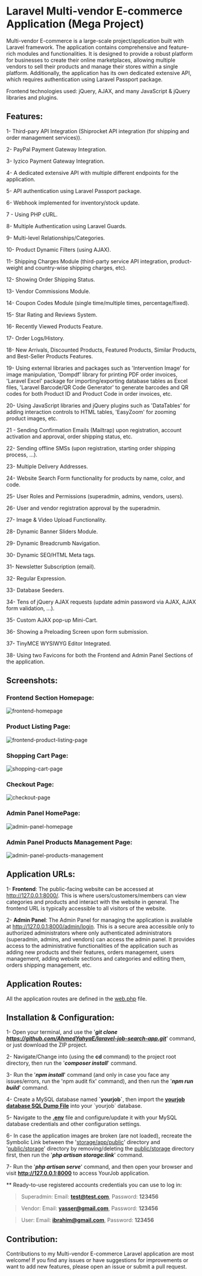 # Laravel Multi-vendor E-commerce Application (Mega Project)
Multi-vendor E-commerce is a large-scale project/application built with Laravel framework. The application contains comprehensive and feature-rich modules and functionalities. It is designed to provide a robust platform for businesses to create their online marketplaces, allowing multiple vendors to sell their products and manage their stores within a single platform. Additionally, the application has its own dedicated extensive API, which requires authentication using Laravel Passport package.

Frontend technologies used: jQuery, AJAX, and many JavaScript & jQuery libraries and plugins.

## Features:
1- Third-pary API Integration (Shiprocket API integration (for shipping and order management services)).

2- PayPal Payment Gateway Integration.

3- Iyzico Payment Gateway Integration.

4- A dedicated extensive API with multiple different endpoints for the application.

5- API authentication using Laravel Passport package.

6- Webhook implemented for inventory/stock update.

7 - Using PHP cURL.

8- Multiple Authentication using Laravel Guards.

9- Multi-level Relationships/Categories.

10- Product Dynamic Filters (using AJAX).

11- Shipping Charges Module (third-party service API integration, product-weight and country-wise shipping charges, etc).

12- Showing Order Shipping Status.

13- Vendor Commissions Module.

14- Coupon Codes Module (single time/multiple times, percentage/fixed).

15- Star Rating and Reviews System.

16- Recently Viewed Products Feature.

17- Order Logs/History.

18- New Arrivals, Discounted Products, Featured Products, Similar Products, and Best-Seller Products Features.

19- Using external libraries and packages such as 'Intervention Image' for image manipulation, 'Dompdf' library for printing PDF order invoices, 'Laravel Excel' package for importing/exporting database tables as Excel files, 'Laravel Barcode/QR Code Generator' to generate barcodes and QR codes for both Product ID and Product Code in order invoices, etc.

20- Using JavaScript libraries and jQuery plugins such as 'DataTables' for adding interaction controls to HTML tables, 'EasyZoom' for zooming product images, etc.

21 - Sending Confirmation Emails (Mailtrap) upon registration, account activation and approval, order shipping status, etc.

22- Sending offline SMSs (upon registration, starting order shipping process, ...).

23- Multiple Delivery Addresses.

24- Website Search Form functionality for products by name, color, and code.

25- User Roles and Permissions (superadmin, admins, vendors, users).

26- User and vendor registration approval by the superadmin.

27- Image & Video Upload Functionality.

28- Dynamic Banner Sliders Module.

29- Dynamic Breadcrumb Navigation.

30- Dynamic SEO/HTML Meta tags.

31- Newsletter Subscription (email).

32- Regular Expression.

33- Database Seeders.

34- Tens of jQuery AJAX requests (update admin password via AJAX, AJAX form validation, ...).

35- Custom AJAX pop-up Mini-Cart.

36- Showing a Preloading Screen upon form submission.

37- TinyMCE WYSIWYG Editor Integrated.

38- Using two Favicons for both the Frontend and Admin Panel Sections of the application.

## Screenshots:
### Frontend Section Homepage:
![frontend-homepage](https://github.com/AhmedYahyaE/laravel-multi-vendor-e-commerce-application/assets/118033266/37646610-8c9f-4ac6-8a75-75e83cc469c7)

### Product Listing Page:
![frontend-product-listing-page](https://github.com/AhmedYahyaE/laravel-multi-vendor-e-commerce-application/assets/118033266/6a68ba25-ebd0-4b93-b687-487e35bf4912)

### Shopping Cart Page:
![shopping-cart-page](https://github.com/AhmedYahyaE/laravel-multi-vendor-e-commerce-application/assets/118033266/64f9cbbf-87d2-4f26-aaf1-5c942d1db85b)

### Checkout Page:
![checkout-page](https://github.com/AhmedYahyaE/laravel-multi-vendor-e-commerce-application/assets/118033266/0e4057a8-dd7e-4db5-944d-8d8754b86c32)

### Admin Panel HomePage:
![admin-panel-homepage](https://github.com/AhmedYahyaE/laravel-multi-vendor-e-commerce-application/assets/118033266/afda126b-2ab2-4ce8-9f42-2bd6eee36bfa)

### Admin Panel Products Management Page:
![admin-panel-products-management](https://github.com/AhmedYahyaE/laravel-multi-vendor-e-commerce-application/assets/118033266/06d8fd5b-6538-4574-b6f4-c3bf4a6a5c32)

## Application URLs:
1- **Frontend**: The public-facing website can be accessed at http://127.0.0.1:8000/. This is where users/customers/members can view categories and products and interact with the website in general. The frontend URL is typically accessible to all visitors of the website.

2- **Admin Panel**: The Admin Panel for managing the application is available at http://127.0.0.1:8000/admin/login. This is a secure area accessible only to authorized administrators where only authenticated administrators (superadmin, admins, and vendors) can access the admin panel. It provides access to the administrative functionalities of the application such as adding new products and their features, orders management, users management, adding website sections and categories and editing them, orders shipping management, etc.

## Application Routes:
All the application routes are defined in the [web.php](/routes/web.php) file.

## Installation & Configuration:

1- Open your terminal, and use the '***git clone https://github.com/AhmedYahyaE/laravel-job-search-app.git***' command, or just download the ZIP project.

2- Navigate/Change into (using the **cd** command) to the project root directory, then run the '***composer install***' command.

3- Run the '***npm install***' command (and only in case you face any issues/errors, run the 'npm audit fix' command), and then run the '***npm run build***' command.

4- Create a MySQL database named **\`yourjob\`**, then import the **[yourjob database SQL Dump File](<Database - yourjob/yourjob database - SQL Dump File - phpMyAdmin Export.sql>)** into your \`yourjob\` database.

5- Navigate to the **[.env](.env)** file and configure/update it with your MySQL database credentials and other configuration settings.

6- In case the application images are broken (are not loaded), recreate the Symbolic Link between the '[storage/app/public](storage/app/public)' directory and '[public/storage](public/storage)' directory by removing/deleting the [public/storage](public/storage) directory first, then run the '***php artisan storage:link***' command.

7- Run the '***php artisan serve***' command, and then open your browser and visit **http://127.0.0.1:8000** to access YourJob application.

\*\* Ready-to-use registered accounts credentials you can use to log in:
> Superadmin: Email: **test@test.com**, Password: **123456**

> Vendor: Email: **yasser@gmail.com**, Password: **123456**
    
> User: Email: **ibrahim@gmail.com**, Password: **123456**

## Contribution:
Contributions to my Multi-vendor E-commerce Laravel application are most welcome! If you find any issues or have suggestions for improvements or want to add new features, please open an issue or submit a pull request.
